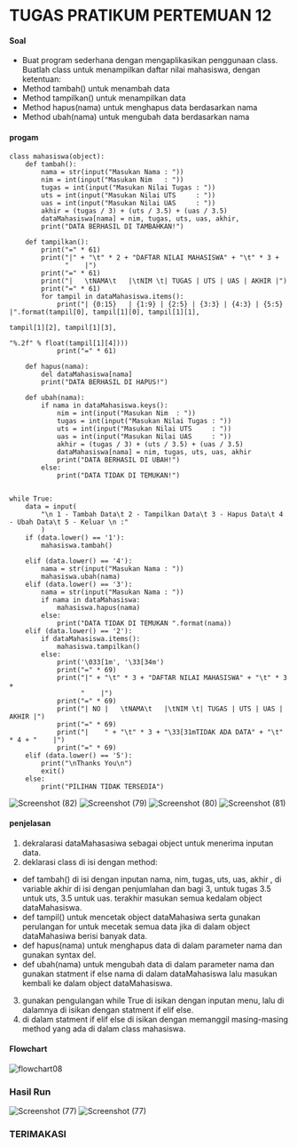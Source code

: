 # TUGAS PRATIKUM PERTEMUAN 12

#### Soal
- Buat program sederhana dengan mengaplikasikan penggunaan class. Buatlah
  class untuk menampilkan daftar nilai mahasiswa, dengan ketentuan:
-  Method tambah() untuk menambah data
-  Method tampilkan() untuk menampilkan data
-  Method hapus(nama) untuk menghapus data berdasarkan nama
-  Method ubah(nama) untuk mengubah data berdasarkan nama

#### progam

```dataMahasiswa = {}
class mahasiswa(object):
    def tambah():
        nama = str(input("Masukan Nama : "))
        nim = int(input("Masukan Nim   : "))
        tugas = int(input("Masukan Nilai Tugas : "))
        uts = int(input("Masukan Nilai UTS     : "))
        uas = int(input("Masukan Nilai UAS     : "))
        akhir = (tugas / 3) + (uts / 3.5) + (uas / 3.5)
        dataMahasiswa[nama] = nim, tugas, uts, uas, akhir,
        print("DATA BERHASIL DI TAMBAHKAN!")

    def tampilkan():
        print("=" * 61)
        print("|" + "\t" * 2 + "DAFTAR NILAI MAHASISWA" + "\t" * 3 +
              "    |")
        print("=" * 61)
        print("|   \tNAMA\t   |\tNIM \t| TUGAS | UTS | UAS | AKHIR |")
        print("=" * 61)
        for tampil in dataMahasiswa.items():
            print("| {0:15}   | {1:9} | {2:5} | {3:3} | {4:3} | {5:5} |".format(tampil[0], tampil[1][0], tampil[1][1],
                                                                                tampil[1][2], tampil[1][3],
                                                                                "%.2f" % float(tampil[1][4])))
            print("=" * 61)

    def hapus(nama):
        del dataMahasiswa[nama]
        print("DATA BERHASIL DI HAPUS!")

    def ubah(nama):
        if nama in dataMahasiswa.keys():
            nim = int(input("Masukan Nim  : "))
            tugas = int(input("Masukan Nilai Tugas : "))
            uts = int(input("Masukan Nilai UTS     : "))
            uas = int(input("Masukan Nilai UAS     : "))
            akhir = (tugas / 3) + (uts / 3.5) + (uas / 3.5)
            dataMahasiswa[nama] = nim, tugas, uts, uas, akhir
            print("DATA BERHASIL DI UBAH!")
        else:
            print("DATA TIDAK DI TEMUKAN!")


while True:
    data = input(
        "\n 1 - Tambah Data\t 2 - Tampilkan Data\t 3 - Hapus Data\t 4 - Ubah Data\t 5 - Keluar \n :"
        )
    if (data.lower() == '1'):
        mahasiswa.tambah()

    elif (data.lower() == '4'):
        nama = str(input("Masukan Nama : "))
        mahasiswa.ubah(nama)
    elif (data.lower() == '3'):
        nama = str(input("Masukan Nama : "))
        if nama in dataMahasiswa:
            mahasiswa.hapus(nama)
        else:
            print("DATA TIDAK DI TEMUKAN ".format(nama))
    elif (data.lower() == '2'):
        if dataMahasiswa.items():
            mahasiswa.tampilkan()
        else:
            print('\033[1m', '\33[34m')
            print("=" * 69)
            print("|" + "\t" * 3 + "DAFTAR NILAI MAHASISWA" + "\t" * 3 +
                  "    |")
            print("=" * 69)
            print("| NO |   \tNAMA\t   |\tNIM \t| TUGAS | UTS | UAS | AKHIR |")
            print("=" * 69)
            print("|    " + "\t" * 3 + "\33[31mTIDAK ADA DATA" + "\t" * 4 + "    |")
            print("=" * 69)
    elif (data.lower() == '5'):
        print("\nThanks You\n")
        exit()
    else:
        print("PILIHAN TIDAK TERSEDIA")
```      
![Screenshot (82)](https://user-images.githubusercontent.com/115714443/207397162-41247c07-ab31-4ff7-94f8-06a9f52ab1f4.png)
![Screenshot (79)](https://user-images.githubusercontent.com/115714443/207395670-f8c662be-76d4-423e-b654-a1732fd6158d.png)
![Screenshot (80)](https://user-images.githubusercontent.com/115714443/207395676-05c398c2-e752-40cf-98fb-44b2546623f4.png)
![Screenshot (81)](https://user-images.githubusercontent.com/115714443/207395707-5b295c43-0c34-479b-9721-ccf084e12fd7.png)
        

#### penjelasan
1. dekralarasi dataMahasasiwa sebagai object untuk menerima inputan data.
2. deklarasi class di isi dengan method:
- def tambah() di isi dengan inputan nama, nim, tugas, uts, uas, akhir , di variable akhir di isi dengan penjumlahan dan bagi 3, untuk tugas 3.5 untuk uts, 3.5 untuk   uas. terakhir masukan semua kedalam object dataMahasiswa.
- def tampil() untuk mencetak object dataMahasiwa serta gunakan perulangan for untuk mecetak semua data jika di dalam object dataMahasiwa berisi banyak data.
- def hapus(nama) untuk menghapus data di dalam parameter nama dan gunakan syntax del.
- def ubah(nama) untuk mengubah data di dalam parameter nama dan gunakan statment if else nama di dalam dataMahasiswa lalu masukan kembali ke dalam object dataMahasiswa.
3. gunakan pengulangan while True di isikan dengan inputan menu, lalu di dalamnya di isikan dengan statment if elif else.
4. di dalam statment if elif else di isikan dengan memanggil masing-masing method yang ada di dalam class mahasiswa.

#### Flowchart

![flowchart08](https://user-images.githubusercontent.com/115714443/207394441-dc08d462-1bcf-429f-8249-cc3c3602708f.png)

### Hasil Run

![Screenshot (77)](https://user-images.githubusercontent.com/115714443/207397519-80df9534-d5c7-4ae1-9fd8-58c2508af358.png)
![Screenshot (77)](https://user-images.githubusercontent.com/115714443/207394954-bbc9fcd7-ebff-497b-b034-d2093126b853.png)

### TERIMAKASI

